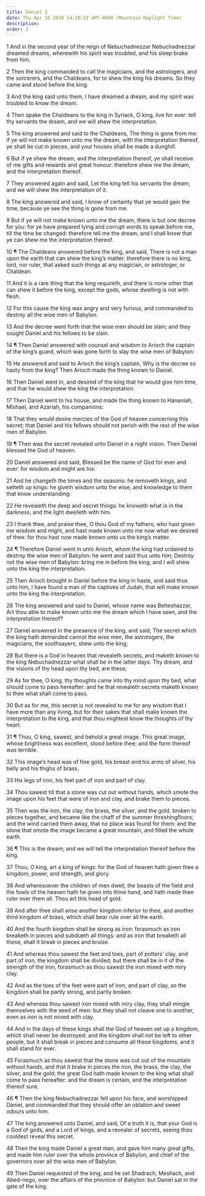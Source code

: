 ```yaml
---
title: Daniel 2
date: Thu Apr 16 2020 14:10:22 GMT-0600 (Mountain Daylight Time)
description: 
order: 2
---
```


<p>
  1 And in the second year of the reign of Nebuchadnezzar Nebuchadnezzar dreamed
  dreams, wherewith his spirit was troubled, and his sleep brake from him.
</p>
<p>
  2 Then the king commanded to call the magicians, and the astrologers, and the
  sorcerers, and the Chaldeans, for to shew the king his dreams. So they came
  and stood before the king.
</p>
<p>
  3 And the king said unto them, I have dreamed a dream, and my spirit was
  troubled to know the dream.
</p>
<p>
  4 Then spake the Chaldeans to the king in Syriack, O king, live for ever: tell
  thy servants the dream, and we will shew the interpretation.
</p>
<p>
  5 The king answered and said to the Chaldeans, The thing is gone from me: if
  ye will not make known unto me the dream, with the interpretation thereof, ye
  shall be cut in pieces, and your houses shall be made a dunghill.
</p>
<p>
  6 But if ye shew the dream, and the interpretation thereof, ye shall receive
  of me gifts and rewards and great honour: therefore shew me the dream, and the
  interpretation thereof.
</p>
<p>
  7 They answered again and said, Let the king tell his servants the dream, and
  we will shew the interpretation of it.
</p>
<p>
  8 The king answered and said, I know of certainty that ye would gain the time,
  because ye see the thing is gone from me.
</p>
<p>
  9 But if ye will not make known unto me the dream, there is but one decree for
  you: for ye have prepared lying and corrupt words to speak before me, till the
  time be changed: therefore tell me the dream, and I shall know that ye can
  shew me the interpretation thereof.
</p>
<p>
  10 &#xB6; The Chaldeans answered before the king, and said, There is not a man
  upon the earth that can shew the king&#x2019;s matter: therefore there is no
  king, lord, nor ruler, that asked such things at any magician, or astrologer,
  or Chaldean.
</p>
<p>
  11 And it is a rare thing that the king requireth, and there is none other
  that can shew it before the king, except the gods, whose dwelling is not with
  flesh.
</p>
<p>
  12 For this cause the king was angry and very furious, and commanded to
  destroy all the wise men of Babylon.
</p>
<p>
  13 And the decree went forth that the wise men should be slain; and they
  sought Daniel and his fellows to be slain.
</p>
<p>
  14 &#xB6; Then Daniel answered with counsel and wisdom to Arioch the captain
  of the king&#x2019;s guard, which was gone forth to slay the wise men of
  Babylon:
</p>
<p>
  15 He answered and said to Arioch the king&#x2019;s captain, Why is the decree
  so hasty from the king? Then Arioch made the thing known to Daniel.
</p>
<p>
  16 Then Daniel went in, and desired of the king that he would give him time,
  and that he would shew the king the interpretation.
</p>
<p>
  17 Then Daniel went to his house, and made the thing known to Hananiah,
  Mishael, and Azariah, his companions:
</p>
<p>
  18 That they would desire mercies of the God of heaven concerning this secret;
  that Daniel and his fellows should not perish with the rest of the wise men of
  Babylon.
</p>
<p>
  19 &#xB6; Then was the secret revealed unto Daniel in a night vision. Then
  Daniel blessed the God of heaven.
</p>
<p>
  20 Daniel answered and said, Blessed be the name of God for ever and ever: for
  wisdom and might are his:
</p>
<p>
  21 And he changeth the times and the seasons: he removeth kings, and setteth
  up kings: he giveth wisdom unto the wise, and knowledge to them that know
  understanding:
</p>
<p>
  22 He revealeth the deep and secret things: he knoweth what is in the
  darkness, and the light dwelleth with him.
</p>
<p>
  23 I thank thee, and praise thee, O thou God of my fathers, who hast given me
  wisdom and might, and hast made known unto me now what we desired of thee: for
  thou hast now made known unto us the king&#x2019;s matter.
</p>
<p>
  24 &#xB6; Therefore Daniel went in unto Arioch, whom the king had ordained to
  destroy the wise men of Babylon: he went and said thus unto him; Destroy not
  the wise men of Babylon: bring me in before the king, and I will shew unto the
  king the interpretation.
</p>
<p>
  25 Then Arioch brought in Daniel before the king in haste, and said thus unto
  him, I have found a man of the captives of Judah, that will make known unto
  the king the interpretation.
</p>
<p>
  26 The king answered and said to Daniel, whose name was Belteshazzar, Art thou
  able to make known unto me the dream which I have seen, and the interpretation
  thereof?
</p>
<p>
  27 Daniel answered in the presence of the king, and said, The secret which the
  king hath demanded cannot the wise men, the astrologers, the magicians, the
  soothsayers, shew unto the king;
</p>
<p>
  28 But there is a God in heaven that revealeth secrets, and maketh known to
  the king Nebuchadnezzar what shall be in the latter days. Thy dream, and the
  visions of thy head upon thy bed, are these;
</p>
<p>
  29 As for thee, O king, thy thoughts came into thy mind upon thy bed, what
  should come to pass hereafter: and he that revealeth secrets maketh known to
  thee what shall come to pass.
</p>
<p>
  30 But as for me, this secret is not revealed to me for any wisdom that I have
  more than any living, but for their sakes that shall make known the
  interpretation to the king, and that thou mightest know the thoughts of thy
  heart.
</p>
<p>
  31 &#xB6; Thou, O king, sawest, and behold a great image. This great image,
  whose brightness was excellent, stood before thee; and the form thereof was
  terrible.
</p>
<p>
  32 This image&#x2019;s head was of fine gold, his breast and his arms of
  silver, his belly and his thighs of brass,
</p>
<p>33 His legs of iron, his feet part of iron and part of clay.</p>
<p>
  34 Thou sawest till that a stone was cut out without hands, which smote the
  image upon his feet that were of iron and clay, and brake them to pieces.
</p>
<p>
  35 Then was the iron, the clay, the brass, the silver, and the gold, broken to
  pieces together, and became like the chaff of the summer threshingfloors; and
  the wind carried them away, that no place was found for them: and the stone
  that smote the image became a great mountain, and filled the whole earth.
</p>
<p>
  36 &#xB6; This is the dream; and we will tell the interpretation thereof
  before the king.
</p>
<p>
  37 Thou, O king, art a king of kings: for the God of heaven hath given thee a
  kingdom, power, and strength, and glory.
</p>
<p>
  38 And wheresoever the children of men dwell, the beasts of the field and the
  fowls of the heaven hath he given into thine hand, and hath made thee ruler
  over them all. Thou art this head of gold.
</p>
<p>
  39 And after thee shall arise another kingdom inferior to thee, and another
  third kingdom of brass, which shall bear rule over all the earth.
</p>
<p>
  40 And the fourth kingdom shall be strong as iron: forasmuch as iron breaketh
  in pieces and subdueth all things: and as iron that breaketh all these, shall
  it break in pieces and bruise.
</p>
<p>
  41 And whereas thou sawest the feet and toes, part of potters&#x2019; clay,
  and part of iron, the kingdom shall be divided; but there shall be in it of
  the strength of the iron, forasmuch as thou sawest the iron mixed with miry
  clay.
</p>
<p>
  42 And as the toes of the feet were part of iron, and part of clay, so the
  kingdom shall be partly strong, and partly broken.
</p>
<p>
  43 And whereas thou sawest iron mixed with miry clay, they shall mingle
  themselves with the seed of men: but they shall not cleave one to another,
  even as iron is not mixed with clay.
</p>
<p>
  44 And in the days of these kings shall the God of heaven set up a kingdom,
  which shall never be destroyed: and the kingdom shall not be left to other
  people, but it shall break in pieces and consume all these kingdoms, and it
  shall stand for ever.
</p>
<p>
  45 Forasmuch as thou sawest that the stone was cut out of the mountain without
  hands, and that it brake in pieces the iron, the brass, the clay, the silver,
  and the gold; the great God hath made known to the king what shall come to
  pass hereafter: and the dream is certain, and the interpretation thereof sure.
</p>
<p>
  46 &#xB6; Then the king Nebuchadnezzar fell upon his face, and worshipped
  Daniel, and commanded that they should offer an oblation and sweet odours unto
  him.
</p>
<p>
  47 The king answered unto Daniel, and said, Of a truth it is, that your God is
  a God of gods, and a Lord of kings, and a revealer of secrets, seeing thou
  couldest reveal this secret.
</p>
<p>
  48 Then the king made Daniel a great man, and gave him many great gifts, and
  made him ruler over the whole province of Babylon, and chief of the governors
  over all the wise men of Babylon.
</p>
<p>
  49 Then Daniel requested of the king, and he set Shadrach, Meshach, and
  Abed-nego, over the affairs of the province of Babylon: but Daniel sat in the
  gate of the king.
</p>
